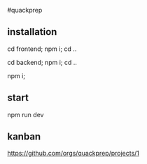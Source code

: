 #quackprep

## installation
  cd frontend; npm i; cd ..

  cd backend; npm i; cd ..

  npm i;

## start
  npm run dev

## kanban 
  https://github.com/orgs/quackprep/projects/1
  
